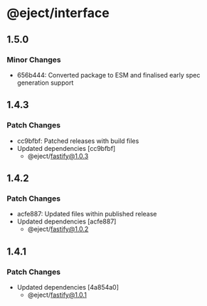 # @eject/interface

## 1.5.0

### Minor Changes

- 656b444: Converted package to ESM and finalised early spec generation support

## 1.4.3

### Patch Changes

- cc9bfbf: Patched releases with build files
- Updated dependencies [cc9bfbf]
  - @eject/fastify@1.0.3

## 1.4.2

### Patch Changes

- acfe887: Updated files within published release
- Updated dependencies [acfe887]
  - @eject/fastify@1.0.2

## 1.4.1

### Patch Changes

- Updated dependencies [4a854a0]
  - @eject/fastify@1.0.1
